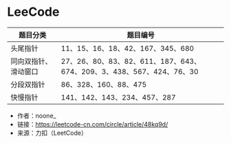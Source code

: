 # LeeCode
| **题目分类**         | 题目编号                                                     |
| -------------------- | ------------------------------------------------------------ |
| 头尾指针             | 11、15、16、18、42、167、345、680                            |
| 同向双指针、滑动窗口 | 27、26、80、83、82、611、187、643、674、209、3、438、567、424、76、30 |
| 分段双指针           | 86、328、160、88、475                                        |
| 快慢指针             | 141、142、143、234、457、287                                 |

- 作者：noone_
- 链接：https://leetcode-cn.com/circle/article/48kq9d/
- 来源：力扣（LeetCode）
